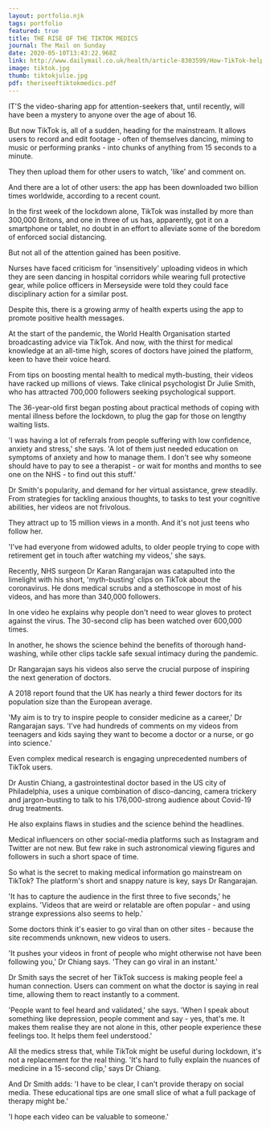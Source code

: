 ```yaml
---
layout: portfolio.njk
tags: portfolio
featured: true
title: THE RISE OF THE TIKTOK MEDICS
journal: The Mail on Sunday
date: 2020-05-10T13:43:22.968Z
link: http://www.dailymail.co.uk/health/article-8303599/How-TikTok-help-survive-Covid-19-lockdown
image: tiktok.jpg
thumb: tiktokjulie.jpg
pdf: theriseoftiktokmedics.pdf
---
```

IT'S the video-sharing app for attention-seekers that, until recently, will have been a mystery to anyone over the age of about 16.

But now TikTok is, all of a sudden, heading for the mainstream. It allows users to record and edit footage - often of themselves dancing, miming to music or performing pranks - into chunks of anything from 15 seconds to a minute.

They then upload them for other users to watch, 'like' and comment on.

And there are a lot of other users: the app has been downloaded two billion times worldwide, according to a recent count.

In the first week of the lockdown alone, TikTok was installed by more than 300,000 Britons, and one in three of us has, apparently, got it on a smartphone or tablet, no doubt in an effort to alleviate some of the boredom of enforced social distancing.

But not all of the attention gained has been positive.

Nurses have faced criticism for 'insensitively' uploading videos in which they are seen dancing in hospital corridors while wearing full protective gear, while police officers in Merseyside were told they could face disciplinary action for a similar post.

Despite this, there is a growing army of health experts using the app to promote positive health messages.

At the start of the pandemic, the World Health Organisation started broadcasting advice via TikTok. And now, with the thirst for medical knowledge at an all-time high, scores of doctors have joined the platform, keen to have their voice heard.

From tips on boosting mental health to medical myth-busting, their videos have racked up millions of views. Take clinical psychologist Dr Julie Smith, who has attracted 700,000 followers seeking psychological support.

The 36-year-old first began posting about practical methods of coping with mental illness before the lockdown, to plug the gap for those on lengthy waiting lists.

'I was having a lot of referrals from people suffering with low confidence, anxiety and stress,' she says. 'A lot of them just needed education on symptoms of anxiety and how to manage them. I don't see why someone should have to pay to see a therapist - or wait for months and months to see one on the NHS - to find out this stuff.' 

Dr Smith's popularity, and demand for her virtual assistance, grew steadily. From strategies for tackling anxious thoughts, to tasks to test your cognitive abilities, her videos are not frivolous.

They attract up to 15 million views in a month. And it's not just teens who follow her. 

'I've had everyone from widowed adults, to older people trying to cope with retirement get in touch after watching my videos,' she says.

Recently, NHS surgeon Dr Karan Rangarajan was catapulted into the limelight with his short, 'myth-busting' clips on TikTok about the coronavirus. He dons medical scrubs and a stethoscope in most of his videos, and has more than 340,000 followers.

In one video he explains why people don't need to wear gloves to protect against the virus. The 30-second clip has been watched over 600,000 times. 

In another, he shows the science behind the benefits of thorough hand-washing, while other clips tackle safe sexual intimacy during the pandemic.

Dr Rangarajan says his videos also serve the crucial purpose of inspiring the next generation of doctors. 

A 2018 report found that the UK has nearly a third fewer doctors for its population size than the European average. 

'My aim is to try to inspire people to consider medicine as a career,' Dr Rangarajan says. 'I've had hundreds of comments on my videos from teenagers and kids saying they want to become a doctor or a nurse, or go into science.' 

Even complex medical research is engaging unprecedented numbers of TikTok users. 

Dr Austin Chiang, a gastrointestinal doctor based in the US city of Philadelphia, uses a unique combination of disco-dancing, camera trickery and jargon-busting to talk to his 176,000-strong audience about Covid-19 drug treatments. 

He also explains flaws in studies and the science behind the headlines.

Medical influencers on other social-media platforms such as Instagram and Twitter are not new. But few rake in such astronomical viewing figures and followers in such a short space of time.

So what is the secret to making medical information go mainstream on TikTok? The platform's short and snappy nature is key, says Dr Rangarajan. 

'It has to capture the audience in the first three to five seconds,' he explains. 'Videos that are weird or relatable are often popular - and using strange expressions also seems to help.'  

Some doctors think it's easier to go viral than on other sites - because the site recommends unknown, new videos to users. 

'It pushes your videos in front of people who might otherwise not have been following you,' Dr Chiang says. 'They can go viral in an instant.' 

Dr Smith says the secret of her TikTok success is making people feel a human connection. Users can comment on what the doctor is saying in real time, allowing them to react instantly to a comment.

'People want to feel heard and validated,' she says. 'When I speak about something like depression, people comment and say - yes, that's me. It makes them realise they are not alone in this, other people experience these feelings too. It helps them feel understood.' 

All the medics stress that, while TikTok might be useful during lockdown, it's not a replacement for the real thing. 'It's hard to fully explain the nuances of medicine in a 15-second clip,' says Dr Chiang.

And Dr Smith adds: 'I have to be clear, I can't provide therapy on social media. These educational tips are one small slice of what a full package of therapy might be.'

'I hope each video can be valuable to someone.'